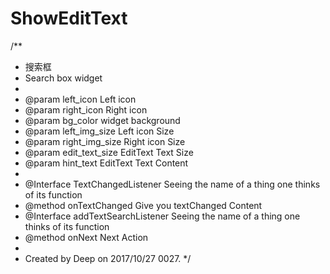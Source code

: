 # ShowEditText
/**
 * 搜索框
 * Search box widget
 *
 * @param left_icon Left icon
 * @param right_icon Right icon
 * @param bg_color widget background
 * @param left_img_size Left icon Size
 * @param right_img_size Right icon Size
 * @param edit_text_size EditText Text Size
 * @param hint_text EditText Text Content
 *
 * @Interface TextChangedListener Seeing the name of a thing one thinks of its function
 * @method onTextChanged Give you textChanged Content
 * @Interface addTextSearchListener Seeing the name of a thing one thinks of its function
 * @method onNext Next Action
 *
 * Created by Deep on 2017/10/27 0027.
 */
